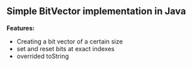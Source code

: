 ## Simple BitVector implementation in Java

**Features:**
* Creating a bit vector of a certain size
* set and reset bits at exact indexes
* overrided toString
